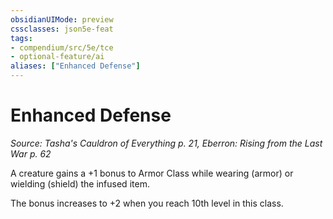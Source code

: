 ```yaml
---
obsidianUIMode: preview
cssclasses: json5e-feat
tags:
- compendium/src/5e/tce
- optional-feature/ai
aliases: ["Enhanced Defense"]
---
```

# Enhanced Defense
*Source: Tasha's Cauldron of Everything p. 21, Eberron: Rising from the Last War p. 62*  

A creature gains a +1 bonus to Armor Class while wearing (armor) or wielding (shield) the infused item.

The bonus increases to +2 when you reach 10th level in this class.